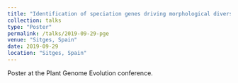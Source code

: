 ```yaml
---
title: "Identification of speciation genes driving morphological diversity in Petunia - How do quantitative traits evolve?"
collection: talks
type: "Poster"
permalink: /talks/2019-09-29-pge
venue: "Sitges, Spain"
date: 2019-09-29
location: "Sitges, Spain"
---
```


Poster at the Plant Genome Evolution conference.
